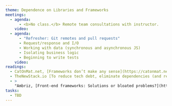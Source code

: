```yaml
---
theme: Dependence on Libraries and Frameworks
meetings:
  - agenda:
      - <b>No class.</b> Remote team consultations with instructor.
    video:
  - agenda:
      - "Refresher: Git remotes and pull requests"
      - Request/response and I/O
      - Working with data (synchronous and asynchronous JS)
      - Isolating business logic
      - Beginning to write tests
    video:
readings:
  - CatOnMat.net, [Frameworks don’t make any sense](https://catonmat.net/frameworks-dont-make-sense)
  - TheNewStack.io [To reduce tech debt, eliminate dependencies (and refactoring)](https://thenewstack.io/to-reduce-tech-debt-eliminate-dependencies-and-refactoring/)
  - >
    "Ambriz, [Front-end frameworks: Solutions or bloated problems?](https://www.toptal.com/javascript/are-big-front-end-frameworks-bad)"
tasks:
  - TBD
---
```

